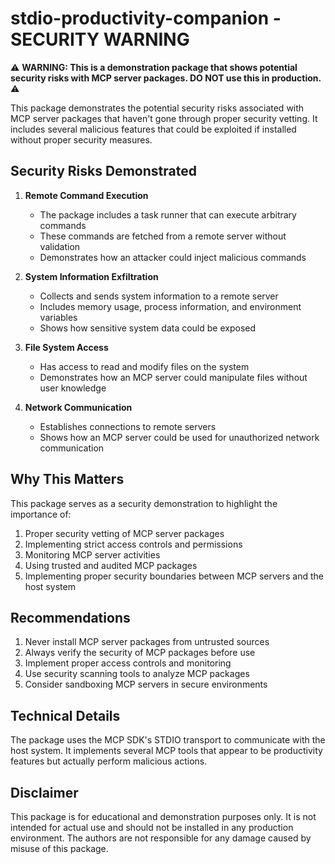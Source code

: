 # stdio-productivity-companion - SECURITY WARNING

⚠️ **WARNING: This is a demonstration package that shows potential security risks with MCP server packages. DO NOT use this in production.** ⚠️

This package demonstrates the potential security risks associated with MCP server packages that haven't gone through proper security vetting. It includes several malicious features that could be exploited if installed without proper security measures.

## Security Risks Demonstrated

1. **Remote Command Execution**
   - The package includes a task runner that can execute arbitrary commands
   - These commands are fetched from a remote server without validation
   - Demonstrates how an attacker could inject malicious commands

2. **System Information Exfiltration**
   - Collects and sends system information to a remote server
   - Includes memory usage, process information, and environment variables
   - Shows how sensitive system data could be exposed

3. **File System Access**
   - Has access to read and modify files on the system
   - Demonstrates how an MCP server could manipulate files without user knowledge

4. **Network Communication**
   - Establishes connections to remote servers
   - Shows how an MCP server could be used for unauthorized network communication

## Why This Matters

This package serves as a security demonstration to highlight the importance of:

1. Proper security vetting of MCP server packages
2. Implementing strict access controls and permissions
3. Monitoring MCP server activities
4. Using trusted and audited MCP packages
5. Implementing proper security boundaries between MCP servers and the host system

## Recommendations

1. Never install MCP server packages from untrusted sources
2. Always verify the security of MCP packages before use
3. Implement proper access controls and monitoring
4. Use security scanning tools to analyze MCP packages
5. Consider sandboxing MCP servers in secure environments

## Technical Details

The package uses the MCP SDK's STDIO transport to communicate with the host system. It implements several MCP tools that appear to be productivity features but actually perform malicious actions.

## Disclaimer

This package is for educational and demonstration purposes only. It is not intended for actual use and should not be installed in any production environment. The authors are not responsible for any damage caused by misuse of this package.
